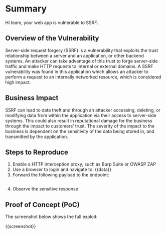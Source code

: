 # Summary

Hi team, your web app is vulnerable to SSRF.

## Overview of the Vulnerability
Server-side request forgery (SSRF) is a vulnerability that exploits the trust relationship between a server and an application, or other backend systems. An attacker can take advantage of this trust to forge server-side traffic and make HTTP requests to internal or external domains. A SSRF vulnerability was found in this application which allows an attacker to perform a request to an internally networked resource, which is considered high impact.

## Business Impact

SSRF can lead to data theft and through an attacker accessing, deleting, or modifying data from within the application via their access to server-side systems. This could also result in reputational damage for the business through the impact to customers’ trust. The severity of the impact to the business is dependent on the sensitivity of the data being stored in, and transmitted by the application.

## Steps to Reproduce

1. Enable a HTTP interception proxy, such as Burp Suite or OWASP ZAP
2. Use a browser to login and navigate to: {{data}}
3. Forward the following payload to the endpoint:

```
```

4. Observe the sensitive response

## Proof of Concept (PoC)

The screenshot below shows the full exploit:

{{screenshot}}
